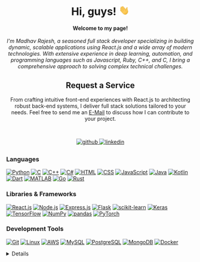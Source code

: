 <h1 align="center">Hi, guys! <img src="https://github.com/FujiwaraChoki/FujiwaraChoki/blob/main/assets/238178097-766d336d-b87d-44ba-807c-c51de2bc6b4d.gif" width="28px" alt="👋"></h1>

<p align="center">
    <b>Welcome to my page!</b><br><br>
    <i>
        I'm Madhav Rajesh, a seasoned full stack developer specializing in building dynamic, scalable applications using React.js and a wide array of modern technologies. With extensive experience in deep learning, automation, and programming languages such as Javascript, Ruby, C++, and C, I bring a comprehensive approach to solving complex technical challenges.
    </i><br>
    <h2 align="center">Request a Service</h2>
    <p align="center">From crafting intuitive front-end experiences with React.js to architecting robust back-end systems, I deliver full stack solutions tailored to your needs. Feel free to send me an <a href="mailto:madhavrajesh.cs@gmail.com">E-Mail</a> to discuss how I can contribute to your project.</p><br />
</p>

<div align="center">
<a href="https://github.com/maddyrajesh" target="_blank">
<img src="https://img.shields.io/badge/github-%2324292e.svg?&style=for-the-badge&logo=github&logoColor=white" alt="github" style="margin-bottom: 5px;" />
</a>
<a href="https://linkedin.com/in/madhavrajesh/" target="_blank">
<img src="https://img.shields.io/badge/linkedin-%231E77B5.svg?&style=for-the-badge&logo=linkedin&logoColor=white" alt="linkedin" style="margin-bottom: 5px;" />
</a>
</div>

### Languages
[![Python](https://img.shields.io/badge/python-black?style=for-the-badge&logo=python)](https://www.python.org/)
[![C](https://img.shields.io/badge/c-black?style=for-the-badge&logo=c)](https://en.wikipedia.org/wiki/C_(programming_language))
[![C++](https://img.shields.io/badge/c++-black?style=for-the-badge&logo=cplusplus)](https://isocpp.org/)
[![C#](https://img.shields.io/badge/c%23-black?style=for-the-badge&logo=c-sharp)](https://docs.microsoft.com/en-us/dotnet/csharp/)
[![HTML](https://img.shields.io/badge/html5-black?style=for-the-badge&logo=html5)](https://developer.mozilla.org/en-US/docs/Web/Guide/HTML/HTML5)
[![CSS](https://img.shields.io/badge/css3-black?style=for-the-badge&logo=css3)](https://www.w3.org/Style/CSS/Overview.en.html)
[![JavaScript](https://img.shields.io/badge/javascript-black?style=for-the-badge&logo=javascript)](https://www.javascript.com/)
[![Java](https://img.shields.io/badge/java-black?style=for-the-badge&logo=openjdk)](https://www.oracle.com/java/)
[![Kotlin](https://img.shields.io/badge/kotlin-black?style=for-the-badge&logo=kotlin)](https://kotlinlang.org/)
[![Dart](https://img.shields.io/badge/dart-black?style=for-the-badge&logo=dart)](https://dart.dev/)
[![MATLAB](https://img.shields.io/badge/matlab-black?style=for-the-badge&logo=matlab)](https://www.mathworks.com/products/matlab.html)
[![Go](https://img.shields.io/badge/go-black?style=for-the-badge&logo=go)](https://golang.org/)
[![Rust](https://img.shields.io/badge/rust-black?style=for-the-badge&logo=rust)](https://www.rust-lang.org/)

### Libraries & Frameworks
[![React.js](https://img.shields.io/badge/react-black?style=for-the-badge&logo=react)](https://reactjs.org/)
[![Node.js](https://img.shields.io/badge/node.js-black?style=for-the-badge&logo=node.js)](https://nodejs.org/)
[![Express.js](https://img.shields.io/badge/express.js-black?style=for-the-badge&logo=express)](https://expressjs.com/)
[![Flask](https://img.shields.io/badge/flask-black?style=for-the-badge&logo=flask)](https://palletsprojects.com/p/flask/)
[![scikit-learn](https://img.shields.io/badge/scikit_learn-black?style=for-the-badge&logo=scikit-learn)](https://scikit-learn.org/)
[![Keras](https://img.shields.io/badge/keras-black?style=for-the-badge&logo=keras)](https://keras.io/)
[![TensorFlow](https://img.shields.io/badge/tensorflow-black?style=for-the-badge&logo=tensorflow)](https://www.tensorflow.org/)
[![NumPy](https://img.shields.io/badge/numpy-black?style=for-the-badge&logo=numpy)](https://numpy.org/)
[![pandas](https://img.shields.io/badge/pandas-black?style=for-the-badge&logo=pandas)](https://pandas.pydata.org/)
[![PyTorch](https://img.shields.io/badge/PyTorch-black?style=for-the-badge&logo=PyTorch)](https://pytorch.org/)

### Development Tools
[![Git](https://img.shields.io/badge/git-black?style=for-the-badge&logo=git)](https://git-scm.com/)
[![Linux](https://img.shields.io/badge/linux-black?style=for-the-badge&logo=Linux)](https://www.linux.org/)
[![AWS](https://img.shields.io/badge/aws-black?style=for-the-badge&logo=amazon-aws)](https://aws.amazon.com/)
[![MySQL](https://img.shields.io/badge/mysql-black?style=for-the-badge&logo=mysql)](https://www.mysql.com/)
[![PostgreSQL](https://img.shields.io/badge/postgresql-black?style=for-the-badge&logo=postgresql)](https://www.postgresql.org/)
[![MongoDB](https://img.shields.io/badge/mongodb-black?style=for-the-badge&logo=mongodb)](https://www.mongodb.com/)
[![Docker](https://img.shields.io/badge/docker-black?style=for-the-badge&logo=docker)](https://www.docker.com/)


<details>
<p align="center">
  <a href="https://github.com/maddyrajesh">
    <img src="http://github-profile-summary-cards.vercel.app/api/cards/profile-details?username=maddyrajesh&theme=transparent" />
  </a>
  <a href="https://github.com/maddyrajesh">
    <img src="https://github-readme-streak-stats.herokuapp.com/?user=maddyrajesh&hide_border=true&card_width=338&theme=transparent" />
  </a>
  <a href="https://github.com/maddyrajesh">
    <img src="http://github-profile-summary-cards.vercel.app/api/cards/stats?username=maddyrajesh&theme=transparent" />
  </a>
</p>
<table><tr><td valign="top" width="33%">

### Frontend  
<div align="center">  
<a href="https://reactjs.org/" target="_blank"><img style="margin: 10px" src="https://profilinator.rishav.dev/skills-assets/react-original-wordmark.svg" alt="React" height="50" /></a>  
<a href="https://getbootstrap.com/docs/3.4/javascript/" target="_blank"><img style="margin: 10px" src="https://profilinator.rishav.dev/skills-assets/bootstrap-plain.svg" alt="Bootstrap" height="50" /></a>  
<a href="https://www.w3schools.com/css/" target="_blank"><img style="margin: 10px" src="https://profilinator.rishav.dev/skills-assets/css3-original-wordmark.svg" alt="CSS3" height="50" /></a>  
<a href="https://en.wikipedia.org/wiki/HTML5" target="_blank"><img style="margin: 10px" src="https://profilinator.rishav.dev/skills-assets/html5-original-wordmark.svg" alt="HTML5" height="50" /></a>  
<a href="https://www.electronjs.org/" target="_blank"><img style="margin: 10px" src="https://profilinator.rishav.dev/skills-assets/electron-original.svg" alt="Electron" height="50" /></a>  
<a href="https://www.javascript.com/" target="_blank"><img style="margin: 10px" src="https://profilinator.rishav.dev/skills-assets/javascript-original.svg" alt="JavaScript" height="50" /></a>  
<a href="https://www.typescriptlang.org/" target="_blank"><img style="margin: 10px" src="https://profilinator.rishav.dev/skills-assets/typescript-original.svg" alt="TypeScript" height="50" /></a>  
<a href="https://www.latex-project.org/" target="_blank"><img style="margin: 10px" src="https://profilinator.rishav.dev/skills-assets/latex.png" alt="LaTeX" height="50" /></a>  
<a href="https://nextjs.org/" target="_blank"><img style="margin: 10px" src="https://profilinator.rishav.dev/skills-assets/nextjs.png" alt="NextJS" height="50" /></a> 
</div>

</td><td valign="top" width="33%">

### Backend  
<div align="center">  
<a href="https://www.cplusplus.com/" target="_blank"><img style="margin: 10px" src="https://profilinator.rishav.dev/skills-assets/cplusplus-original.svg" alt="C++" height="50" /></a>  
<a href="https://www.javascript.com/" target="_blank"><img style="margin: 10px" src="https://profilinator.rishav.dev/skills-assets/javascript-original.svg" alt="JavaScript" height="50" /></a>  
<a href="https://www.typescriptlang.org/" target="_blank"><img style="margin: 10px" src="https://profilinator.rishav.dev/skills-assets/typescript-original.svg" alt="TypeScript" height="50" /></a>  
<a href="https://www.php.net/" target="_blank"><img style="margin: 10px" src="https://profilinator.rishav.dev/skills-assets/php-original.svg" alt="PHP" height="50" /></a>  
<a href="https://www.mongodb.com/" target="_blank"><img style="margin: 10px" src="https://profilinator.rishav.dev/skills-assets/mongodb-original-wordmark.svg" alt="MongoDB" height="50" /></a>  
<a href="https://nodejs.org/" target="_blank"><img style="margin: 10px" src="https://profilinator.rishav.dev/skills-assets/nodejs-original-wordmark.svg" alt="Node.js" height="50" /></a>  
<a href="https://www.linux.org/" target="_blank"><img style="margin: 10px" src="https://profilinator.rishav.dev/skills-assets/linux-original.svg" alt="Linux" height="50" /></a>  
<a href="https://www.python.org/" target="_blank"><img style="margin: 10px" src="https://profilinator.rishav.dev/skills-assets/python-original.svg" alt="Python" height="50" /></a>  
<a href="https://github.com/" target="_blank"><img style="margin: 10px" src="https://profilinator.rishav.dev/skills-assets/git-scm-icon.svg" alt="Git" height="50" /></a>  
<a href="https://www.gnu.org/software/bash/" target="_blank"><img style="margin: 10px" src="https://profilinator.rishav.dev/skills-assets/gnu_bash-icon.svg" alt="Bash" height="50" /></a>  
<a href="https://www.mysql.com/" target="_blank"><img style="margin: 10px" src="https://profilinator.rishav.dev/skills-assets/mysql-original-wordmark.svg" alt="MySQL" height="50" /></a>  
<a href="https://docs.microsoft.com/en-us/dotnet/csharp/" target="_blank"><img style="margin: 10px" src="https://profilinator.rishav.dev/skills-assets/csharp-original.svg" alt="C#" height="50" /></a>  
<a href="https://www.java.com/" target="_blank"><img style="margin: 10px" src="https://profilinator.rishav.dev/skills-assets/java-original-wordmark.svg" alt="Java" height="50" /></a>  
<a href="https://nextjs.org/" target="_blank"><img style="margin: 10px" src="https://profilinator.rishav.dev/skills-assets/nextjs.png" alt="NextJS" height="50" /></a> 
</div>

</td><td valign="top" width="33%">

### DevOps  
<div align="center">  
<a href="https://aws.amazon.com/" target="_blank"><img style="margin: 10px" src="https://profilinator.rishav.dev/skills-assets/amazonwebservices-original-wordmark.svg" alt="AWS" height="50" /></a>  
<a href="https://www.linux.org/" target="_blank"><img style="margin: 10px" src="https://profilinator.rishav.dev/skills-assets/linux-original.svg" alt="Linux" height="50" /></a>  
<a href="https://github.com/" target="_blank"><img style="margin: 10px" src="https://profilinator.rishav.dev/skills-assets/git-scm-icon.svg" alt="Git" height="50" /></a>  
<a href="https://www.gnu.org/software/bash/" target="_blank"><img style="margin: 10px" src="https://profilinator.rishav.dev/skills-assets/gnu_bash-icon.svg" alt="Bash" height="50" /></a>
<a href="https://docs.microsoft.com/en-us/powershell/" target="_blank"><img style="margin: 10px" src="https://profilinator.rishav.dev/skills-assets/powershell.png" alt="PowerShell" height="50" /></a>
</div>

</td></tr></table>  

<br/>

<br/>  

</details>
